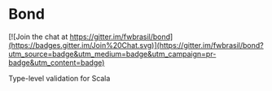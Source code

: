 Bond
====

[![Join the chat at https://gitter.im/fwbrasil/bond](https://badges.gitter.im/Join%20Chat.svg)](https://gitter.im/fwbrasil/bond?utm_source=badge&utm_medium=badge&utm_campaign=pr-badge&utm_content=badge)

Type-level validation for Scala